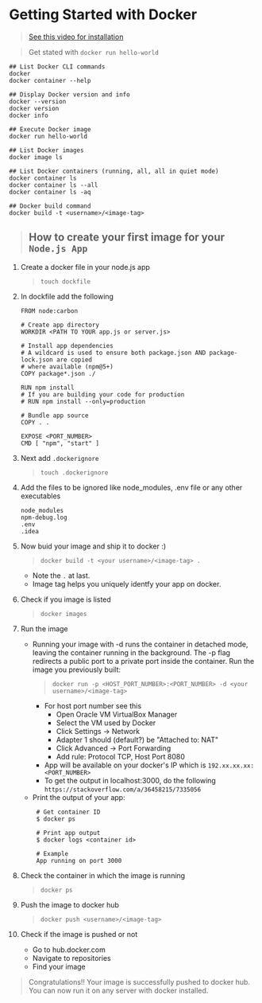 
# Getting Started with Docker

> [See this video for installation](https://www.youtube.com/watch?v=S7NVloq0EBc)

> Get stated with `docker run hello-world`

```
## List Docker CLI commands
docker
docker container --help

## Display Docker version and info
docker --version
docker version
docker info

## Execute Docker image
docker run hello-world

## List Docker images
docker image ls

## List Docker containers (running, all, all in quiet mode)
docker container ls
docker container ls --all
docker container ls -aq

## Docker build command
docker build -t <username>/<image-tag>
```

> ## How to create your first image for your `Node.js App`

1. Create a docker file in your node.js app
    > `touch dockfile`
2. In dockfile add the following
    ```
    FROM node:carbon
    
    # Create app directory
    WORKDIR <PATH TO YOUR app.js or server.js>
    
    # Install app dependencies
    # A wildcard is used to ensure both package.json AND package-lock.json are copied
    # where available (npm@5+)
    COPY package*.json ./
    
    RUN npm install
    # If you are building your code for production
    # RUN npm install --only=production
    
    # Bundle app source
    COPY . .
    
    EXPOSE <PORT_NUMBER>
    CMD [ "npm", "start" ]
    ```
3. Next add `.dockerignore`
    > `touch .dockerignore`

4. Add the files to be ignored like node_modules, .env file or any other executables
    ```
    node_modules
    npm-debug.log
    .env
    .idea
    ```
5. Now buid your image and ship it to docker :)
    > `docker build -t <your username>/<image-tag> .`
    * Note the `.` at last.
    * Image tag helps you uniquely identfy your app on docker.
6. Check if you image is listed 
    > `docker images`
7. Run the image 
    * Running your image with -d runs the container in detached mode, leaving the container running in the background. The -p flag redirects a public port to a private port inside the container. Run the image you previously built:
         > `docker run -p <HOST_PORT_NUMBER>:<PORT_NUMBER> -d <your username>/<image-tag>`
         * For host port number see this 
            * Open Oracle VM VirtualBox Manager
            * Select the VM used by Docker
            * Click Settings -> Network
            * Adapter 1 should (default?) be "Attached to: NAT"
            * Click Advanced -> Port Forwarding
            * Add rule: Protocol TCP, Host Port 8080
         * App will be available on your docker's IP which is `192.xx.xx.xx:<PORT_NUMBER>`
         * To get the output in localhost:3000, do the following ```https://stackoverflow.com/a/36458215/7335056```
    * Print the output of your app:
       ```
        # Get container ID
        $ docker ps
        
        # Print app output
        $ docker logs <container id>
        
        # Example
        App running on port 3000
       ```
8. Check the container in which the image is running
    > `docker ps`
9. Push the image to docker hub
    > `docker push <username>/<image-tag>`
10. Check if the image is pushed or not
    * Go to hub.docker.com
    * Navigate to repositories
    * Find your image 
> Congratulations!! Your image is successfully pushed to docker hub. You can now run it on any server with docker installed.